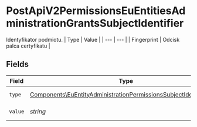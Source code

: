 # PostApiV2PermissionsEuEntitiesAdministrationGrantsSubjectIdentifier

Identyfikator podmiotu.
| Type | Value |
| --- | --- |
| Fingerprint | Odcisk palca certyfikatu |


## Fields

| Field                                                                                                                                                  | Type                                                                                                                                                   | Required                                                                                                                                               | Description                                                                                                                                            |
| ------------------------------------------------------------------------------------------------------------------------------------------------------ | ------------------------------------------------------------------------------------------------------------------------------------------------------ | ------------------------------------------------------------------------------------------------------------------------------------------------------ | ------------------------------------------------------------------------------------------------------------------------------------------------------ |
| `type`                                                                                                                                                 | [Components\EuEntityAdministrationPermissionsSubjectIdentifierType](../../Models/Components/EuEntityAdministrationPermissionsSubjectIdentifierType.md) | :heavy_check_mark:                                                                                                                                     | Typ identyfikatora.                                                                                                                                    |
| `value`                                                                                                                                                | *string*                                                                                                                                               | :heavy_check_mark:                                                                                                                                     | Wartość identyfikatora.                                                                                                                                |